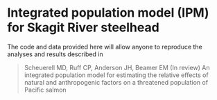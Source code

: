 # Integrated population model (IPM) for Skagit River steelhead

The code and data provided here will allow anyone to reproduce the analyses and results described in

> Scheuerell MD, Ruff CP, Anderson JH, Beamer EM (In review) An integrated population model for estimating the relative effects of natural and anthropogenic factors on a threatened population of Pacific salmon
